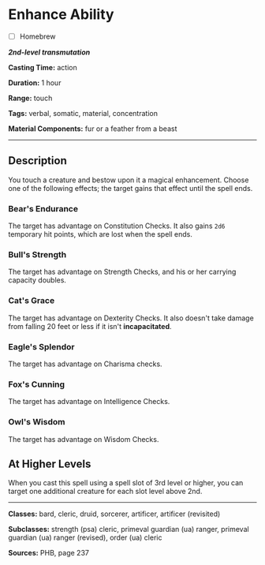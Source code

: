 # Enhance Ability

- [ ] Homebrew

***2nd-level transmutation***

**Casting Time:** action

**Duration:** 1 hour

**Range:** touch

**Tags:** verbal, somatic, material, concentration

**Material Components:** fur or a feather from a beast

---

## Description
You touch a creature and bestow upon it a magical enhancement.
Choose one of the following effects; the target gains that effect until the spell ends.

### Bear's Endurance
The target has advantage on Constitution Checks.
It also gains `2d6` temporary hit points, which are lost when the spell ends.

### Bull's Strength
The target has advantage on Strength Checks, and his or her carrying capacity doubles.

### Cat's Grace
The target has advantage on Dexterity Checks.
It also doesn't take damage from falling 20 feet or less if it isn't **incapacitated**.

### Eagle's Splendor
The target has advantage on Charisma checks.

### Fox's Cunning
The target has advantage on Intelligence Checks.

### Owl's Wisdom
The target has advantage on Wisdom Checks.

## At Higher Levels
When you cast this spell using a spell slot of 3rd level or higher, you can target one additional creature for each slot level above 2nd.

---

**Classes:** bard, cleric, druid, sorcerer, artificer, artificer (revisited)

**Subclasses:** strength (psa) cleric, primeval guardian (ua) ranger, primeval guardian (ua) ranger (revised), order (ua) cleric

**Sources:** PHB, page 237
